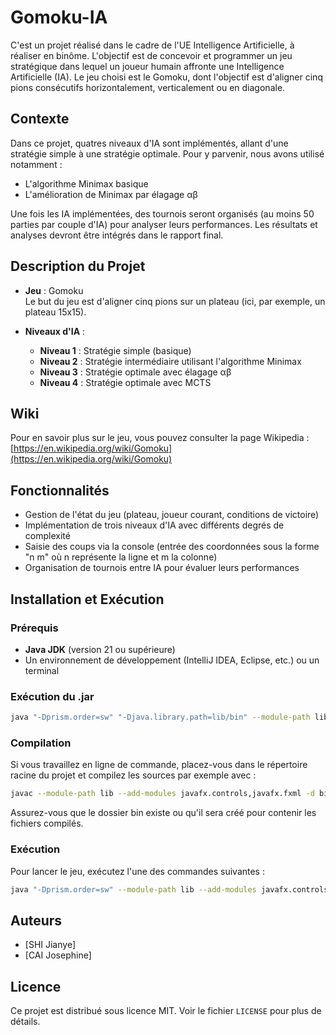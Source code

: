 # Gomoku-IA

C'est un projet réalisé dans le cadre de l'UE Intelligence Artificielle, à réaliser en binôme. L'objectif est de concevoir et programmer un jeu stratégique dans lequel un joueur humain affronte une Intelligence Artificielle (IA). Le jeu choisi est le Gomoku, dont l'objectif est d'aligner cinq pions consécutifs horizontalement, verticalement ou en diagonale.

## Contexte

Dans ce projet, quatres niveaux d'IA sont implémentés, allant d'une stratégie simple à une stratégie optimale. Pour y parvenir, nous avons utilisé notamment :

- L'algorithme Minimax basique
- L'amélioration de Minimax par élagage αβ

Une fois les IA implémentées, des tournois seront organisés (au moins 50 parties par couple d'IA) pour analyser leurs performances. Les résultats et analyses devront être intégrés dans le rapport final.

## Description du Projet

- **Jeu** : Gomoku  
  Le but du jeu est d'aligner cinq pions sur un plateau (ici, par exemple, un plateau 15x15).

- **Niveaux d'IA** :
  - **Niveau 1** : Stratégie simple (basique)
  - **Niveau 2** : Stratégie intermédiaire utilisant l'algorithme Minimax
  - **Niveau 3** : Stratégie optimale avec élagage αβ
  - **Niveau 4** : Stratégie optimale avec MCTS

## Wiki

Pour en savoir plus sur le jeu, vous pouvez consulter la page Wikipedia :  
[https://en.wikipedia.org/wiki/Gomoku](https://en.wikipedia.org/wiki/Gomoku)

## Fonctionnalités

- Gestion de l'état du jeu (plateau, joueur courant, conditions de victoire)
- Implémentation de trois niveaux d'IA avec différents degrés de complexité
- Saisie des coups via la console (entrée des coordonnées sous la forme "n m" où n représente la ligne et m la colonne)
- Organisation de tournois entre IA pour évaluer leurs performances

## Installation et Exécution

### Prérequis

- **Java JDK** (version 21 ou supérieure)
- Un environnement de développement (IntelliJ IDEA, Eclipse, etc.) ou un terminal

### Exécution du .jar
```bash
java "-Dprism.order=sw" "-Djava.library.path=lib/bin" --module-path lib --add-modules javafx.controls,javafx.fxml -jar out/artifacts/Gomoku_IA_jar/Gomoku-IA.jar
```



### Compilation

Si vous travaillez en ligne de commande, placez-vous dans le répertoire racine du projet et compilez les sources par exemple avec :

```bash
javac --module-path lib --add-modules javafx.controls,javafx.fxml -d bin (Get-ChildItem -Recurse -Filter *.java -Path src).FullName
```

Assurez-vous que le dossier bin existe ou qu'il sera créé pour contenir les fichiers compilés.

### Exécution

Pour lancer le jeu, exécutez l'une des commandes suivantes :

```bash
java "-Dprism.order=sw" --module-path lib --add-modules javafx.controls,javafx.fxml -cp bin GomokuApp
```

## Auteurs

- [SHI Jianye]
- [CAI Josephine]

## Licence

Ce projet est distribué sous licence MIT. Voir le fichier `LICENSE` pour plus de détails.



